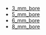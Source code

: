 * [3_mm_bore](3_mm_bore)
* [5_mm_bore](5_mm_bore)
* [6_mm_bore](6_mm_bore)
* [8_mm_bore](8_mm_bore)
